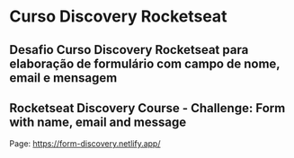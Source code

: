 # Curso Discovery Rocketseat

## Desafio Curso Discovery Rocketseat para elaboração de formulário com campo de nome, email e mensagem 
## Rocketseat Discovery Course - Challenge: Form with name, email and message

Page:
https://form-discovery.netlify.app/
